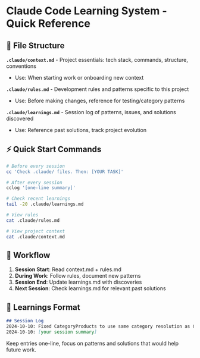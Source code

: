 # Claude Code Learning System - Quick Reference

## 📁 File Structure

**`.claude/context.md`** - Project essentials: tech stack, commands, structure, conventions
- Use: When starting work or onboarding new context

**`.claude/rules.md`** - Development rules and patterns specific to this project
- Use: Before making changes, reference for testing/category patterns

**`.claude/learnings.md`** - Session log of patterns, issues, and solutions discovered
- Use: Reference past solutions, track project evolution

## ⚡ Quick Start Commands

```bash
# Before every session
cc 'Check .claude/ files. Then: [YOUR TASK]'

# After every session
cclog '[one-line summary]'

# Check recent learnings
tail -20 .claude/learnings.md

# View rules
cat .claude/rules.md

# View project context
cat .claude/context.md
```

## 🔄 Workflow

1. **Session Start**: Read context.md + rules.md
2. **During Work**: Follow rules, document new patterns
3. **Session End**: Update learnings.md with discoveries
4. **Next Session**: Check learnings.md for relevant past solutions

## 📝 Learnings Format

```markdown
## Session Log
2024-10-10: Fixed CategoryProducts to use same category resolution as CategoryBreadcrumb
2024-10-10: [your session summary]
```

Keep entries one-line, focus on patterns and solutions that would help future work.
